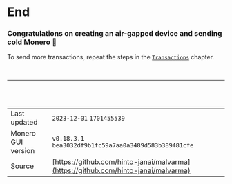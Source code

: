 # End
### Congratulations on creating an air-gapped device and sending cold Monero 🎉

To send more transactions, repeat the steps in the [`Transactions`](../transactions/transactions.md) chapter.

</br>

---

</br>
</br>

|                    |   |
|--------------------|---|
| Last updated       | `2023-12-01` `1701455539`
| Monero GUI version | `v0.18.3.1` `bea3032df9b1fc59a7aa0a3489d583b389481cfe`
| Source             | [https://github.com/hinto-janai/malvarma](https://github.com/hinto-janai/malvarma)
